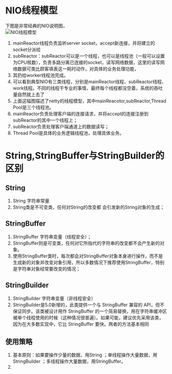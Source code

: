 # NIO线程模型
下图是非常经典的NIO说明图，  
![NIO线程模型](http://dl2.iteye.com/upload/attachment/0130/5437/c519d8fd-d14e-397c-8b20-044a40b21eca.png)

1. mainReactor线程负责监听server socket，accept新连接，并将建立的socket分派给
2. subReactor：subReactor可以是一个线程，也可以是线程池（一般可以设置为CPU核数），负责多路分离已连接的socket，读写网络数据，这里的读写网络数据可类比顾客填表这一耗时动作，对具体的业务处理功能，
3. 其扔给worker线程池完成。
4. 可以看到典型NIO有三类线程，分别是mainReactor线程、subReactor线程、work线程。不同的线程干专业的事情，最终每个线程都没空着，系统的吞吐量自然就上去了  
5. 上面这幅图描述了netty的线程模型，其中mainReacotor,subReactor,Thread Pool是三个线程池。
6. mainReactor负责处理客户端的连接请求，并将accept的连接注册到subReactor的其中一个线程上；
7. subReactor负责处理客户端通道上的数据读写；
8. Thread Pool是具体的业务逻辑线程池，处理具体业务。





# String,StringBuffer与StringBuilder的区别
## String
1. String 字符串常量
2. String类是不可变类，任何对String的改变都 会引发新的String对象的生成；

## StringBuffer
1. StringBuffer 字符串变量（线程安全）；
2. StringBuffer则是可变类，任何对它所指代的字符串的改变都不会产生新的对象。
3. 使用StringBuffer类时，每次都会对StringBuffer对象本身进行操作，而不是生成新的对象并改变对象引用，所以多数情况下推荐使用StringBuffer，特别是字符串对象经常要改变的情况；


## StringBuilder
1. StringBuilder 字符串变量（非线程安全）
2. StringBuilder是5.0新增的，此类提供一个与 StringBuffer 兼容的 API，但不保证同步。该类被设计用作 StringBuffer 的一个简易替换，用在字符串缓冲区被单个线程使用的时候（这种情况很普遍）。如果可能，建议优先采用该类，因为在大多数实现中，它比 StringBuffer 要快。两者的方法基本相同

## 使用策略
1. 基本原则：如果要操作少量的数据，用String ；单线程操作大量数据，用StringBuilder ；多线程操作大量数据，用StringBuffer。
2. 
 